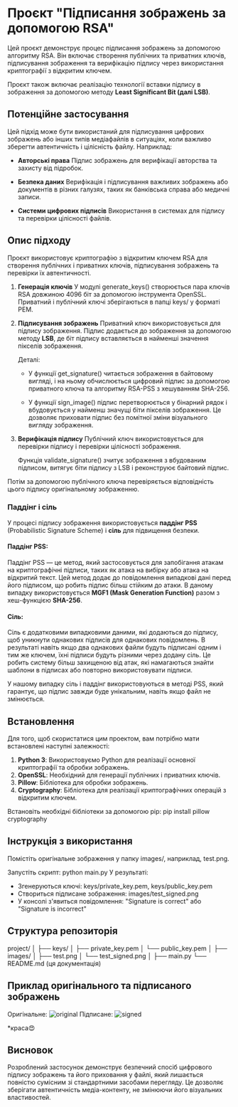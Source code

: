 # Проєкт "Підписання зображень за допомогою RSA"

Цей проєкт демонструє процес підписання зображень за допомогою алгоритму RSA. Він включає створення публічних та приватних ключів, підписування зображення та верифікацію підпису через використання криптографії з відкритим ключем. 

Проєкт також включає реалізацію технології вставки підпису в зображення за допомогою методу **Least Significant Bit (далі LSB)**.

## Потенційне застосування

Цей підхід може бути використаний для підписування цифрових зображень або інших типів медіафайлів в ситуаціях, коли важливо зберегти автентичність і цілісність файлу. Наприклад:

- **Авторські права**
 Підпис зображень для верифікації авторства та захисту від підробок.

- **Безпека даних**
 Верифікація і підписування важливих зображень або документів в різних галузях, таких як банківська справа або медичні записи.

- **Системи цифрових підписів**
 Використання в системах для підпису та перевірки цілісності файлів.

## Опис підходу

Проєкт використовує криптографію з відкритим ключем RSA для створення публічних і приватних ключів, підписування зображень та перевірки їх автентичності.

1. **Генерація ключів**
   У модулі generate_keys() створюється пара ключів RSA довжиною 4096 біт за допомогою інструмента OpenSSL. Приватний і публічний ключі зберігаються в папці keys/ у форматі PEM.

2. **Підписування зображень**
   Приватний ключ використовується для підпису зображення. Підпис додається до зображення за допомогою методу **LSB**, де біт підпису вставляється в найменші значення пікселів зображення.

   Деталі: 

   - У функції get_signature() читається зображення в байтовому вигляді, і на ньому обчислюється цифровий підпис за допомогою приватного ключа та алгоритму RSA-PSS з хешуванням SHA-256.

   - У функції sign_image() підпис перетворюється у бінарний рядок і вбудовується у найменш значущі біти пікселів зображення. Це дозволяє приховати підпис без помітної зміни візуального вигляду зображення.

3. **Верифікація підпису**
   Публічний ключ використовується для перевірки підпису і перевірки цілісності зображення.

   Функція validate_signature() зчитує зображення з вбудованим підписом, витягує біти підпису з LSB і реконструює байтовий підпис.

Потім за допомогою публічного ключа перевіряється відповідність цього підпису оригінальному зображенню.

### Паддінг і сіль

У процесі підпису зображення використовується **паддінг PSS** (Probabilistic Signature Scheme) і **сіль** для підвищення безпеки.

#### Паддінг PSS:
Паддінг PSS — це метод, який застосовується для запобігання атакам на криптографічні підписи, таких як атака на вибірку або атака на відкритий текст. Цей метод додає до повідомлення випадкові дані перед його підписом, що робить підпис більш стійким до атаки. В даному випадку використовується **MGF1 (Mask Generation Function)** разом з хеш-функцією **SHA-256**.

#### Сіль:
Сіль є додатковими випадковими даними, які додаються до підпису, щоб уникнути однакових підписів для однакових повідомлень. В результаті навіть якщо два однакових файли будуть підписані одним і тим же ключем, їхні підписи будуть різними через додану сіль. Це робить систему більш захищеною від атак, які намагаються знайти шаблони в підписах або повторно використовувати підписи.

У нашому випадку сіль і паддінг використовуються в методі PSS, який гарантує, що підпис завжди буде унікальним, навіть якщо файл не змінюється.

## Встановлення

Для того, щоб скористатися цим проектом, вам потрібно мати встановлені наступні залежності:

1. **Python 3**: Використовуємо Python для реалізації основної криптографії та обробки зображень.
2. **OpenSSL**: Необхідний для генерації публічних і приватних ключів.
3. **Pillow**: Бібліотека для обробки зображень.
4. **Cryptography**: Бібліотека для реалізації криптографічних операцій з відкритим ключем.

Встановіть необхідні бібліотеки за допомогою pip:
pip install pillow cryptography

## Інструкція з використання
Помістіть оригінальне зображення у папку images/, наприклад, test.png.

Запустіть скрипт: python main.py
У результаті:
- Згенеруються ключі: keys/private_key.pem, keys/public_key.pem 
- Створиться підписане зображення: images/test_signed.png 
- У консолі з'явиться повідомлення:
   "Signature is correct" або "Signature is incorrect"

## Структура репозиторія

project/
│
├── keys/
│   ├── private_key.pem
│   └── public_key.pem
│
├── images/
│   ├── test.png
│   └── test_signed.png
│
├── main.py
└── README.md (ця документація)

## Приклад оригінального та підписаного зображень

Оригінальне:  ![original](/img/test.png)
Підписане: ![signed](/img/test_signed.png)

*краса😍

## Висновок
Розроблений застосунок демонструє безпечний спосіб цифрового підпису зображень та його приховання у файлі, який лишається повністю сумісним зі стандартними засобами перегляду. Це дозволяє зберігати автентичність медіа-контенту, не змінюючи його візуальних властивостей.


